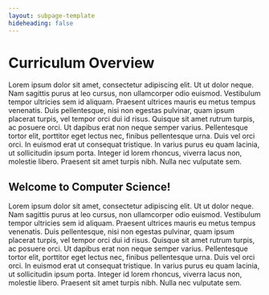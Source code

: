 ```yaml
---
layout: subpage-template
hideheading: false
---
```

# Curriculum Overview

Lorem ipsum dolor sit amet, consectetur adipiscing elit. Ut ut dolor neque. Nam sagittis purus at leo cursus, non ullamcorper odio euismod. Vestibulum tempor ultricies sem id aliquam. Praesent ultrices mauris eu metus tempus venenatis. Duis pellentesque, nisi non egestas pulvinar, quam ipsum placerat turpis, vel tempor orci dui id risus. Quisque sit amet rutrum turpis, ac posuere orci. Ut dapibus erat non neque semper varius. Pellentesque tortor elit, porttitor eget lectus nec, finibus pellentesque urna. Duis vel orci orci. In euismod erat ut consequat tristique. In varius purus eu quam lacinia, ut sollicitudin ipsum porta. Integer id lorem rhoncus, viverra lacus non, molestie libero. Praesent sit amet turpis nibh. Nulla nec vulputate sem.

## Welcome to Computer Science!

Lorem ipsum dolor sit amet, consectetur adipiscing elit. Ut ut dolor neque. Nam sagittis purus at leo cursus, non ullamcorper odio euismod. Vestibulum tempor ultricies sem id aliquam. Praesent ultrices mauris eu metus tempus venenatis. Duis pellentesque, nisi non egestas pulvinar, quam ipsum placerat turpis, vel tempor orci dui id risus. Quisque sit amet rutrum turpis, ac posuere orci. Ut dapibus erat non neque semper varius. Pellentesque tortor elit, porttitor eget lectus nec, finibus pellentesque urna. Duis vel orci orci. In euismod erat ut consequat tristique. In varius purus eu quam lacinia, ut sollicitudin ipsum porta. Integer id lorem rhoncus, viverra lacus non, molestie libero. Praesent sit amet turpis nibh. Nulla nec vulputate sem.
